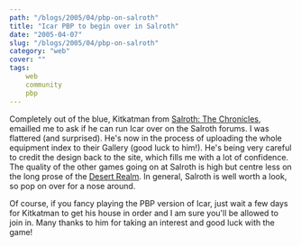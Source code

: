 ```yaml
---
path: "/blogs/2005/04/pbp-on-salroth"
title: "Icar PBP to begin over in Salroth"
date: "2005-04-07"
slug: "/blogs/2005/04/pbp-on-salroth"
category: "web"
cover: ""
tags:
    web
    community
    pbp
---
```

Completely out of the blue, Kitkatman from [Salroth: The Chronicles](http://salroth.com/forums/index.php), emailled me to ask if he can run Icar over on the Salroth forums. I was flattered (and surprised). He's now in the process of uploading the whole equipment index to their Gallery (good luck to him!). He's being very careful to credit the design back to the site, which fills me with a lot of confidence. The quality of the other games going on at Salroth is high but centre less on the long prose of the [Desert Realm](http://www.desertrealm.com/forum/). In general, Salroth is well worth a look, so pop on over for a nose around.

Of course, if you fancy playing the PBP version of Icar, just wait a few days for Kitkatman to get his house in order and I am sure you'll be allowed to join in. Many thanks to him for taking an interest and good luck with the game!